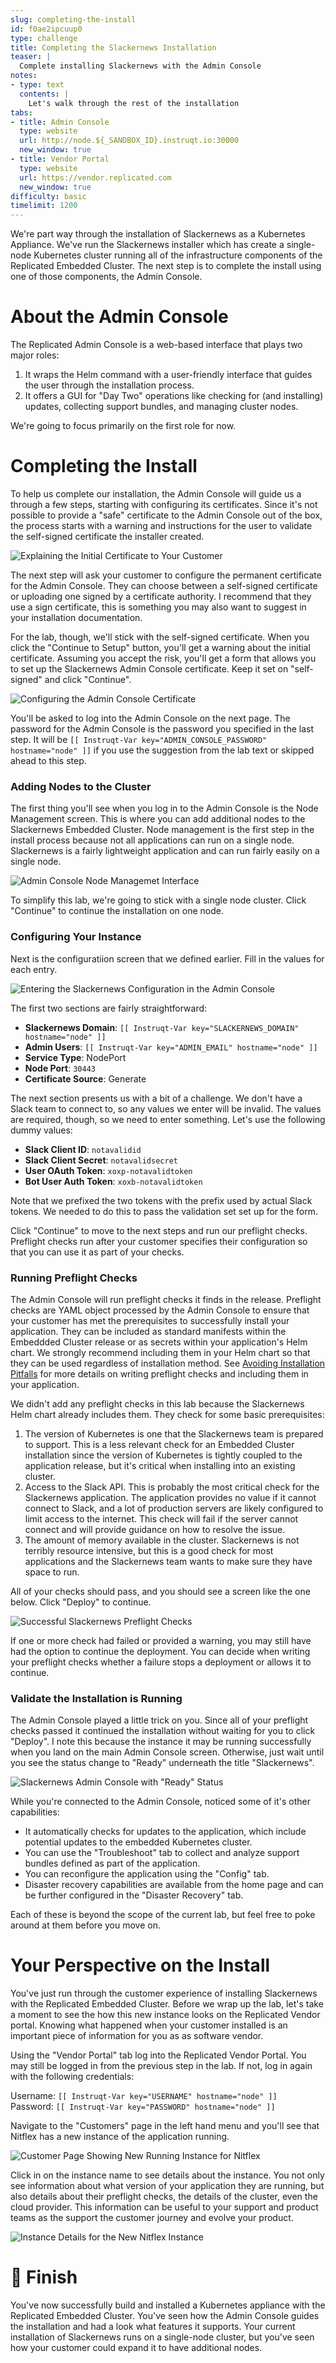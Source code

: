 ```yaml
---
slug: completing-the-install
id: f0ae2ipcuup0
type: challenge
title: Completing the Slackernews Installation
teaser: |
  Complete installing Slackernews with the Admin Console
notes:
- type: text
  contents: |
    Let's walk through the rest of the installation
tabs:
- title: Admin Console
  type: website
  url: http://node.${_SANDBOX_ID}.instruqt.io:30000
  new_window: true
- title: Vendor Portal
  type: website
  url: https://vendor.replicated.com
  new_window: true
difficulty: basic
timelimit: 1200
---
```


We're part way through the installation of Slackernews as a Kubernetes
Appliance. We've run the Slackernews installer which has create a single-node
Kubernetes cluster running all of the infrastructure components of the
Replicated Embedded Cluster. The next step is to complete the install using
one of those components, the Admin Console.

About the Admin Console
=======================

The Replicated Admin Console is a web-based interface that plays two major
roles:

1. It wraps the Helm command with a user-friendly interface that guides the
   user through the installation process.
2. It offers a GUI for "Day Two" operations like checking for (and installing)
   updates, collecting support bundles, and managing cluster nodes.

We're going to focus primarily on the first role for now.

Completing the Install
=====================

To help us complete our installation, the Admin Console will guide us a
through a few steps, starting with configuring its certificates. Since it's
not possible to provide a "safe" certificate to the Admin Console out of the
box, the process starts with a warning and instructions for the user to
validate the self-signed certificate the installer created.

![Explaining the Initial Certificate to Your Customer](../assets/certificate-warning.png)

The next step will ask your customer to configure the permanent certificate
for the Admin Console. They can choose between a self-signed certificate or
uploading one signed by a certificate authority. I recommend that they use a
sign certificate, this is something you may also want to suggest in your
installation documentation.

For the lab, though, we'll stick with the self-signed certificate. When you click the
"Continue to Setup" button, you'll get a warning about the initial
certificate. Assuming you accept the risk, you'll get a form that allows you
to set up the Slackernews Admin Console certificate. Keep it set on
"self-signed" and click "Continue".

![Configuring the Admin Console Certificate](../assets/certificate-configuration.png)

You'll be asked to log into the Admin Console on the next page. The password
for the Admin Console is the password you specified in the last step. It will
be `[[ Instruqt-Var key="ADMIN_CONSOLE_PASSWORD" hostname="node" ]]` if you use the suggestion
from the lab text or skipped ahead to this step.

### Adding Nodes to the Cluster

The first thing you'll see when you log in to the Admin Console is the Node
Management screen. This is where you can add additional nodes to the
Slackernews Embedded Cluster. Node management is the first step in the install
process because not all applications can run on a single node. Slackernews is
a fairly lightweight application and can run fairly easily on a single node.

![Admin Console Node Managemet Interface](../assets/node-management.png)

To simplify this lab, we're going to stick with a single node cluster. Click
"Continue" to continue the installation on one node.

### Configuring Your Instance

Next is the configuratiion screen that we defined earlier. Fill in the values
for each entry.

![Entering the Slackernews Configuration in the Admin Console](../assets/providing-configuration.png)

The first two sections are fairly straightforward:

* **Slackernews Domain**: `[[ Instruqt-Var key="SLACKERNEWS_DOMAIN" hostname="node" ]]`
* **Admin Users**: `[[ Instruqt-Var key="ADMIN_EMAIL" hostname="node" ]]`
* **Service Type**: NodePort
* **Node Port**: `30443`
* **Certificate Source**: Generate

The next section presents us with a bit of a challenge. We don't have a Slack
team to connect to, so any values we enter will be invalid. The values are
required, though, so we need to enter something. Let's use the following dummy
values:

* **Slack Client ID**: `notavalidid`
* **Slack Client Secret**: `notavalidsecret`
* **User OAuth Token**: `xoxp-notavalidtoken`
* **Bot User Auth Token**: `xoxb-notavalidtoken`

Note that we prefixed the two tokens with the prefix used by actual Slack
tokens. We needed to do this to pass the validation set set up for the form.

Click "Continue" to move to the next steps and run our preflight checks.
Preflight checks run after your customer specifies their configuration so that
you can use it as part of your checks.

### Running Preflight Checks

The Admin Console will run preflight checks it finds in the release. Preflight
checks are YAML object processed by the Admin Console to ensure that your
customer has met the prerequisites to successfully install your application.
They can be included as standard manifests within the Embeddded Cluster
release or as secrets within your application's Helm chart. We strongly
recommend including them in your Helm chart so that they can be used
regardless of installation method. See [Avoiding Installation
Pitfalls](https://play.instruqt.com/manage/replicated/tracks/avoiding-installation-pitfalls)
for more details on writing preflight checks and including them in your
application.

We didn't add any preflight checks in this lab because the Slackernews Helm
chart already includes them. They check for some basic prerequisites:

1. The version of Kubernetes is one that the Slackernews team is prepared to
   support. This is a less relevant check for an Embedded Cluster installation
   since the version of Kubernetes is tightly coupled to the application
   release, but it's critical when installing into an existing cluster.
2. Access to the Slack API. This is probably the most critical check for the
   Slackernews application. The application provides no value if it cannot
   connect to Slack, and a lot of production servers are likely configured to
   limit access to the internet. This check will fail if the server cannot
   connect and will provide guidance on how to resolve the issue.
3. The amount of memory available in the cluster. Slackernews is not terribly
   resource intensive, but this is a good check for most applications and the
   Slackernews team wants to make sure they have space to run.

All of your checks should pass, and you should see a screen like the one
below. Click "Deploy" to continue.

![Successful Slackernews Preflight Checks](../assets/successful-preflight-checks.png)

If one or more check had failed or provided a warning, you may still have had
the option to continue the deployment. You can decide when writing your
preflight checks whether a failure stops a deployment or allows it to
continue.

### Validate the Installation is Running

The Admin Console played a little trick on you. Since all of your preflight
checks passed it continued the installation without waiting for you to click
"Deploy". I note this because the instance it may be running successfully
when you land on the main Admin Console screen. Otherwise, just wait until you
see the status change to "Ready" underneath the title "Slackernews".

![Slackernews Admin Console with "Ready" Status](../assets/slackernews-admin-console-ready.png)

While you're connected to the Admin Console, noticed some of it's other
capabilities:

* It automatically checks for updates to the application, which include
  potential updates to the embedded Kubernetes cluster.
* You can use the "Troubleshoot" tab to collect and analyze support bundles
  defined as part of the application.
* You can reconfigure the application using the "Config" tab.
* Disaster recovery capabilities are available from the home page and can be
  further configured in the "Disaster Recovery" tab.

Each of these is beyond the scope of the current lab, but feel free to poke
around at them before you move on.

Your Perspective on the Install
===============================

You've just run through the customer experience of installing Slackernews with
the Replicated Embedded Cluster. Before we wrap up the lab, let's take a
moment to see the how this new instance looks on the Replicated Vendor portal.
Knowing what happened when your customer installed is an important piece of
information for you as as software vendor.

Using the "Vendor Portal" tab log into the Replicated Vendor Portal. You may
still be logged in from the previous step in the lab. If not, log in again
with the following credentials:

Username: `[[ Instruqt-Var key="USERNAME" hostname="node" ]]`<br/>
Password: `[[ Instruqt-Var key="PASSWORD" hostname="node" ]]`

Navigate to the "Customers" page in the left hand menu and you'll see that
Nitflex has a new instance of the application running.

![Customer Page Showing New Running Instance for Nitflex](../assets/new-nitflex-instance.png)

Click in on the instance name to see details about the instance. You not only
see information about what version of your application they are running, but
also details about their preflight checks, the details of the cluster, even
the cloud provider. This information can be useful to your support and product
teams as the support the customer journey and evolve your product.

![Instance Details for the New Nitflex Instance](../assets/new-nitflex-instance.png)

🏁 Finish
=========

You've now successfully build and installed a Kubernetes appliance with the
Replicated Embedded Cluster. You've seen how the Admin Console guides the
installation and had a look what features it supports. Your current
installation of Slackernews runs on a single-node cluster, but you've seen how
your customer could expand it to have additional nodes.

